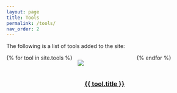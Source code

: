 ```yaml
---
layout: page
title: Tools
permalink: /tools/
nav_order: 2
---
```

The following is a list of tools added to the site:

<section style="display: flex; flex-direction: row; flex-wrap: wrap;">
{% for tool in site.tools %}
    <div style="max-width: 12em; flex-basis: 100%;"><a href="{{ site.baseurl }}{{ tool.url }}">
        <div>
            <img src="{{ site.baseurl }}{% if tool.image %}{{ tool.image }}{% else %}/assets/tools/unknown.png{% endif %}" style="margin: auto; padding: 1em; max-height: 100%; max-width: 100%;">
        </div>
        <div style="width: 100%; display: flex; justify-content: center;">
            <h3 style="text-align: center;word-wrap: anywhere; white-space: normal;">{{ tool.title }}</h3>
        </div>
    </a></div>
{% endfor %}
</section>
